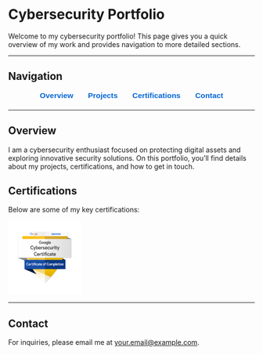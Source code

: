 # Cybersecurity Portfolio

Welcome to my cybersecurity portfolio! This page gives you a quick overview of my work and provides navigation to more detailed sections.

---

## Navigation

<div style="display: flex; justify-content: center; gap: 30px; margin-bottom: 20px; font-family: sans-serif; font-size: 1.1em;">
  <a href="#overview" style="text-decoration: none; color: #0366d6; font-weight: bold;">Overview</a>
  <a href="projects.md" style="text-decoration: none; color: #0366d6; font-weight: bold;">Projects</a>
  <a href="certifications.md" style="text-decoration: none; color: #0366d6; font-weight: bold;">Certifications</a>
  <a href="#contact" style="text-decoration: none; color: #0366d6; font-weight: bold;">Contact</a>
</div>

---

## Overview

I am a cybersecurity enthusiast focused on protecting digital assets and exploring innovative security solutions. On this portfolio, you’ll find details about my projects, certifications, and how to get in touch.

<!-- More overview content as needed -->
## Certifications

Below are some of my key certifications:

<a href="https://www.credly.com/badges/63c32f46-7d6f-4b43-8b9c-f709e0698790/public_url">
  <img src="assets/images/googlebadge.png" alt="Google Badge" width="150">
</a>


---

## Contact

For inquiries, please email me at [your.email@example.com](mailto:your.email@example.com).
